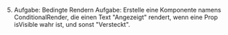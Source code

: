 5. Aufgabe: Bedingte Rendern
Aufgabe:
Erstelle eine Komponente namens ConditionalRender, die einen Text "Angezeigt" rendert, wenn eine Prop isVisible wahr ist, und sonst "Versteckt".